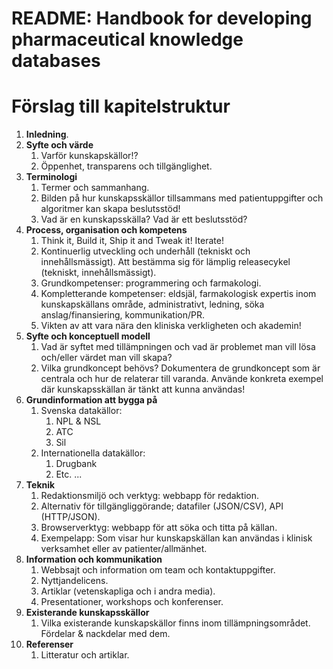 # README: Handbook for developing pharmaceutical knowledge databases

# Förslag till kapitelstruktur

1. **Inledning**.
2. **Syfte och värde**
    1.  Varför kunskapskällor!?
    2.  Öppenhet, transparens och tillgänglighet.
3. **Terminologi**
    1. Termer och sammanhang.
    2. Bilden på hur kunskapsskällor tillsammans med patientuppgifter och algoritmer kan skapa beslutsstöd!
    3. Vad är en kunskapsskälla? Vad är ett beslutsstöd?
4. **Process, organisation och kompetens**
    1. Think it, Build it, Ship it and Tweak it! Iterate!
    2. Kontinuerlig utveckling och underhåll (tekniskt och innehållsmässigt). Att bestämma sig för lämplig releasecykel (tekniskt, innehållsmässigt).
    3. Grundkompetenser: programmering och farmakologi.
    4. Kompletterande kompetenser: eldsjäl, farmakologisk expertis inom kunskapskällans område, administrativt, ledning, söka anslag/finansiering, kommunikation/PR.
    5. Vikten av att vara nära den kliniska verkligheten och akademin!
5. **Syfte och konceptuell modell**
    1. Vad är syftet med tillämpningen och vad är problemet man vill lösa och/eller värdet man vill skapa?
    2. Vilka grundkoncept behövs? Dokumentera de grundkoncept som är centrala och hur de relaterar till varanda. Använde konkreta exempel där kunskapsskällan är tänkt att kunna användas!
6. **Grundinformation att bygga på**
    1. Svenska datakällor:
        1. NPL & NSL
        2. ATC
        3. Sil
    2. Internationella datakällor:
        1. Drugbank
        2. Etc. ...
7. **Teknik** 
    1. Redaktionsmiljö och verktyg: webbapp för redaktion.
    2. Alternativ för tillgängliggörande; datafiler (JSON/CSV), API (HTTP/JSON).
    3. Browserverktyg: webbapp för att söka och titta på källan.
    4. Exempelapp: Som visar hur kunskapskällan kan användas i klinisk verksamhet eller av patienter/allmänhet.
8. **Information och kommunikation**
    1. Webbsajt och information om team och kontaktuppgifter.
    2. Nyttjandelicens.
    3. Artiklar (vetenskapliga och i andra media).
    4. Presentationer, workshops och konferenser.
9. **Existerande kunskapsskällor**
    1. Vilka existerande kunskapskällor finns inom tillämpningsområdet. Fördelar & nackdelar med dem.
10. **Referenser**
	1. Litteratur och artiklar.
